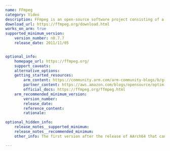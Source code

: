 ```yaml
---
name: FFmpeg
category: Video
description: FFmpeg is an open-source software project consisting of a suite of libraries and programs for handling video, audio, and other multimedia files and streams. 
download_url: https://ffmpeg.org/download.html
works_on_arm: true
supported_minimum_version:
    version_number: n0.7.7
    release_date: 2011/11/05


optional_info:
    homepage_url: https://ffmpeg.org/
    support_caveats:
    alternative_options:
    getting_started_resources:
        arm_content: https://community.arm.com/arm-community-blogs/b/graphics-gaming-and-vr-blog/posts/quick-tips-use-ffmpeg-to-convert-pictures-to-raw-rgb565
        partner_content: https://aws.amazon.com/blogs/opensource/optimized-video-encoding-with-ffmpeg-on-aws-graviton-processors/
        official_docs: https://ffmpeg.org/ffmpeg.html
    arm_recommended_minimum_version:
        version_number:
        release_date:
        reference_content:
        rationale:

optional_hidden_info:
    release_notes__supported_minimum:
    release_notes__recommended_minimum:
    other_info: The first version after the release of AArch64 that can be built on ARM is n0.7.7 version.

---
```

